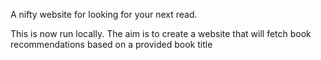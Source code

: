 A nifty website for looking for your next read.

This is now run locally. The aim is to create a website that will fetch book recommendations based on a provided 
book title